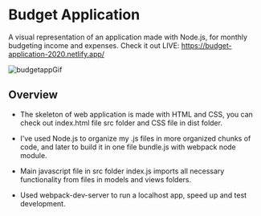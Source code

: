 # Budget Application

A visual representation of an application made with Node.js, for monthly budgeting income and expenses.
Check it out LIVE: https://budget-application-2020.netlify.app/

![budgetappGif](https://user-images.githubusercontent.com/59142427/97353972-03549280-1895-11eb-98d3-6c93327642d6.gif)

## Overview

* The skeleton of web application is made with HTML and CSS, you can check out index.html file src folder and CSS file in dist folder.

* I've used Node.js to organize my .js files in more organized chunks of code, and later to build it in one file bundle.js with webpack node module.

* Main javascript file in src folder index.js imports all necessary functionality from files in models and views folders.

* Used webpack-dev-server to run a localhost app, speed up and test development.
